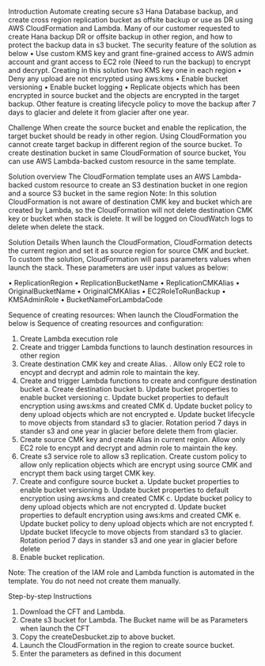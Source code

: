 Introduction
Automate creating secure s3 Hana Database backup, and create cross region replication bucket as offsite backup or use as DR using AWS CloudFormation and Lambda.
Many of our customer requested to create Hana backup DR or offsite backup in other region, and how to protect the backup data in s3 bucket. The security feature of the solution as below
•	Use custom KMS key and grant fine-grained access to AWS admin account and grant access to EC2 role (Need to run the backup) to encrypt and decrypt.  Creating in this solution two KMS key one in each region
•	Deny any upload are not encrypted using aws:kms
•	Enable bucket versioning
•	Enable bucket logging
•	Replicate objects which has been  encrypted in source bucket and the objects are encrypted in the target backup.
Other feature is creating lifecycle policy to move the backup after 7 days to glacier and delete it from glacier after one year.

Challenge
When create the source bucket and enable the replication, the target bucket should be ready in other region.
Using CloudFormation you cannot create target backup in different  region of the source bucket.  To create destination bucket in same CloudFormation of source bucket, You can use AWS Lambda-backed custom resource in the same template.

Solution overview
The CloudFormation template uses an AWS Lambda-backed custom resource to create an S3 destination bucket in one region and a source S3 bucket in the same region
Note: In this solution CloudFormation is not aware of destination CMK key and bucket  which are created by Lambda, so the CloudFormation will not delete destination CMK key or bucket when stack is delete. It will be logged on CloudWatch logs to delete when delete the stack.

Solution Details
When launch the CloudFormation,  CloudFormation detects the current region and set it as source region for source CMK and bucket.
To custom the solution, CloudFormation will pass parameters values when launch the stack.
These parameters are user input values as below:

•	ReplicationRegion
•	ReplicationBucketName
•	ReplicationCMKAlias
•	OriginalBucketName
•	OriginalCMKAlias
•	EC2RoleToRunBackup
•	KMSAdminRole
•	BucketNameForLambdaCode

Sequence of creating resources:
When launch the CloudFormation the below is Sequence of creating resources and configuration:
1.	Create Lambda execution role
2.	Create and trigger Lambda functions to launch destination resources in other region
3.	Create destination CMK key and create Alias. . Allow only EC2 role to encypt and decrypt and admin role to maintain the key.
4.	Create and trigger Lambda functions to create and configure destination bucket
a.	Create destination bucket
b.	Update bucket properties to enable bucket versioning
c.	 Update bucket properties to default encryption using aws:kms and created CMK
d.	Update bucket policy to deny upload objects which are not encrypted
e.	Update bucket lifecycle to move objects from standard s3 to glacier. Rotation period 7 days in stander s3 and one year in glacier before delete them from glacier.
5.	Create source CMK key and create Alias in current region. Allow only EC2 role to encypt and decrypt and admin role to maintain the key.
6.	Create s3 service role to allow s3 replication. Create custom policy to allow only replication objects which are encrypt using source CMK and encrypt them back using target CMK key.
7.	Create and configure source bucket
a.	Update bucket properties to enable bucket versioning
b.	Update bucket properties to default encryption using aws:kms and created CMK
c.	Update bucket policy to deny upload objects which are not encrypted
d.	Update bucket properties to default encryption using aws:kms and created CMK
e.	Update bucket policy to deny upload objects which are not encrypted
f.	Update bucket lifecycle to move objects from standard s3 to glacier. Rotation period 7 days in stander s3 and one year in glacier before delete
8.	Enable bucket replication.

Note: The creation of the IAM role and Lambda function is automated in the template. You do not need not create them manually.


Step-by-step Instructions
1.	Download the CFT and Lambda.
2.	Create s3 bucket for Lambda. The Bucket name will be as Parameters when launch the CFT
3.	Copy the  createDesbucket.zip to above bucket.
4.	Launch the CloudFormation in the region to create source bucket.
5.	Enter the parameters as defined in this document
